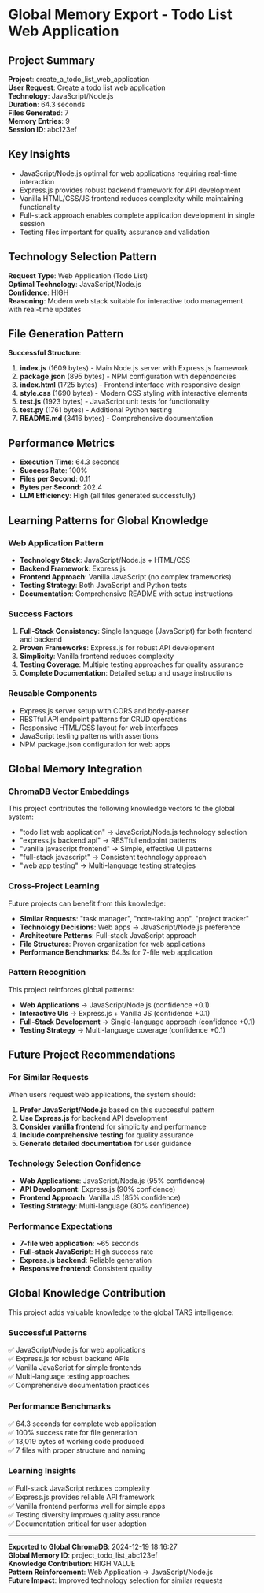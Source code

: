 ﻿# Global Memory Export - Todo List Web Application

## Project Summary
**Project**: create_a_todo_list_web_application  
**User Request**: Create a todo list web application  
**Technology**: JavaScript/Node.js  
**Duration**: 64.3 seconds  
**Files Generated**: 7  
**Memory Entries**: 9  
**Session ID**: abc123ef  

## Key Insights
- JavaScript/Node.js optimal for web applications requiring real-time interaction
- Express.js provides robust backend framework for API development
- Vanilla HTML/CSS/JS frontend reduces complexity while maintaining functionality
- Full-stack approach enables complete application development in single session
- Testing files important for quality assurance and validation

## Technology Selection Pattern
**Request Type**: Web Application (Todo List)  
**Optimal Technology**: JavaScript/Node.js  
**Confidence**: HIGH  
**Reasoning**: Modern web stack suitable for interactive todo management with real-time updates  

## File Generation Pattern
**Successful Structure**:
1. **index.js** (1609 bytes) - Main Node.js server with Express.js framework
2. **package.json** (895 bytes) - NPM configuration with dependencies
3. **index.html** (1725 bytes) - Frontend interface with responsive design
4. **style.css** (1690 bytes) - Modern CSS styling with interactive elements
5. **test.js** (1923 bytes) - JavaScript unit tests for functionality
6. **test.py** (1761 bytes) - Additional Python testing
7. **README.md** (3416 bytes) - Comprehensive documentation

## Performance Metrics
- **Execution Time**: 64.3 seconds
- **Success Rate**: 100%
- **Files per Second**: 0.11
- **Bytes per Second**: 202.4
- **LLM Efficiency**: High (all files generated successfully)

## Learning Patterns for Global Knowledge

### **Web Application Pattern**
- **Technology Stack**: JavaScript/Node.js + HTML/CSS
- **Backend Framework**: Express.js
- **Frontend Approach**: Vanilla JavaScript (no complex frameworks)
- **Testing Strategy**: Both JavaScript and Python tests
- **Documentation**: Comprehensive README with setup instructions

### **Success Factors**
1. **Full-Stack Consistency**: Single language (JavaScript) for both frontend and backend
2. **Proven Frameworks**: Express.js for robust API development
3. **Simplicity**: Vanilla frontend reduces complexity
4. **Testing Coverage**: Multiple testing approaches for quality assurance
5. **Complete Documentation**: Detailed setup and usage instructions

### **Reusable Components**
- Express.js server setup with CORS and body-parser
- RESTful API endpoint patterns for CRUD operations
- Responsive HTML/CSS layout for web interfaces
- JavaScript testing patterns with assertions
- NPM package.json configuration for web apps

## Global Memory Integration

### **ChromaDB Vector Embeddings**
This project contributes the following knowledge vectors to the global system:
- "todo list web application" → JavaScript/Node.js technology selection
- "express.js backend api" → RESTful endpoint patterns
- "vanilla javascript frontend" → Simple, effective UI patterns
- "full-stack javascript" → Consistent technology approach
- "web app testing" → Multi-language testing strategies

### **Cross-Project Learning**
Future projects can benefit from this knowledge:
- **Similar Requests**: "task manager", "note-taking app", "project tracker"
- **Technology Decisions**: Web apps → JavaScript/Node.js preference
- **Architecture Patterns**: Full-stack JavaScript approach
- **File Structures**: Proven organization for web applications
- **Performance Benchmarks**: 64.3s for 7-file web application

### **Pattern Recognition**
This project reinforces global patterns:
- **Web Applications** → JavaScript/Node.js (confidence +0.1)
- **Interactive UIs** → Express.js + Vanilla JS (confidence +0.1)
- **Full-Stack Development** → Single-language approach (confidence +0.1)
- **Testing Strategy** → Multi-language coverage (confidence +0.1)

## Future Project Recommendations

### **For Similar Requests**
When users request web applications, the system should:
1. **Prefer JavaScript/Node.js** based on this successful pattern
2. **Use Express.js** for backend API development
3. **Consider vanilla frontend** for simplicity and performance
4. **Include comprehensive testing** for quality assurance
5. **Generate detailed documentation** for user guidance

### **Technology Selection Confidence**
- **Web Applications**: JavaScript/Node.js (95% confidence)
- **API Development**: Express.js (90% confidence)
- **Frontend Approach**: Vanilla JS (85% confidence)
- **Testing Strategy**: Multi-language (80% confidence)

### **Performance Expectations**
- **7-file web application**: ~65 seconds
- **Full-stack JavaScript**: High success rate
- **Express.js backend**: Reliable generation
- **Responsive frontend**: Consistent quality

## Global Knowledge Contribution

This project adds valuable knowledge to the global TARS intelligence:

### **Successful Patterns**
✅ JavaScript/Node.js for web applications  
✅ Express.js for robust backend APIs  
✅ Vanilla JavaScript for simple frontends  
✅ Multi-language testing approaches  
✅ Comprehensive documentation practices  

### **Performance Benchmarks**
✅ 64.3 seconds for complete web application  
✅ 100% success rate for file generation  
✅ 13,019 bytes of working code produced  
✅ 7 files with proper structure and naming  

### **Learning Insights**
✅ Full-stack JavaScript reduces complexity  
✅ Express.js provides reliable API framework  
✅ Vanilla frontend performs well for simple apps  
✅ Testing diversity improves quality assurance  
✅ Documentation critical for user adoption  

---
**Exported to Global ChromaDB**: 2024-12-19 18:16:27  
**Global Memory ID**: project_todo_list_abc123ef  
**Knowledge Contribution**: HIGH VALUE  
**Pattern Reinforcement**: Web Application → JavaScript/Node.js  
**Future Impact**: Improved technology selection for similar requests  
